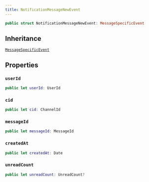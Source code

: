 ```yaml
---
title: NotificationMessageNewEvent
---
```


``` swift
public struct NotificationMessageNewEvent: MessageSpecificEvent 
```

## Inheritance

[`MessageSpecificEvent`](../message-specific-event)

## Properties

### `userId`

``` swift
public let userId: UserId
```

### `cid`

``` swift
public let cid: ChannelId
```

### `messageId`

``` swift
public let messageId: MessageId
```

### `createdAt`

``` swift
public let createdAt: Date
```

### `unreadCount`

``` swift
public let unreadCount: UnreadCount?
```
